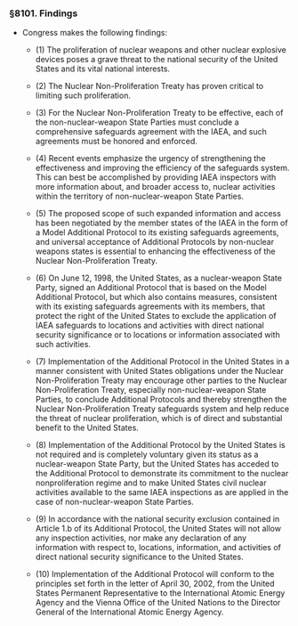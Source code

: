 ### §8101. Findings
* Congress makes the following findings:

  * (1) The proliferation of nuclear weapons and other nuclear explosive devices poses a grave threat to the national security of the United States and its vital national interests.

  * (2) The Nuclear Non-Proliferation Treaty has proven critical to limiting such proliferation.

  * (3) For the Nuclear Non-Proliferation Treaty to be effective, each of the non-nuclear-weapon State Parties must conclude a comprehensive safeguards agreement with the IAEA, and such agreements must be honored and enforced.

  * (4) Recent events emphasize the urgency of strengthening the effectiveness and improving the efficiency of the safeguards system. This can best be accomplished by providing IAEA inspectors with more information about, and broader access to, nuclear activities within the territory of non-nuclear-weapon State Parties.

  * (5) The proposed scope of such expanded information and access has been negotiated by the member states of the IAEA in the form of a Model Additional Protocol to its existing safeguards agreements, and universal acceptance of Additional Protocols by non-nuclear weapons states is essential to enhancing the effectiveness of the Nuclear Non-Proliferation Treaty.

  * (6) On June 12, 1998, the United States, as a nuclear-weapon State Party, signed an Additional Protocol that is based on the Model Additional Protocol, but which also contains measures, consistent with its existing safeguards agreements with its members, that protect the right of the United States to exclude the application of IAEA safeguards to locations and activities with direct national security significance or to locations or information associated with such activities.

  * (7) Implementation of the Additional Protocol in the United States in a manner consistent with United States obligations under the Nuclear Non-Proliferation Treaty may encourage other parties to the Nuclear Non-Proliferation Treaty, especially non-nuclear-weapon State Parties, to conclude Additional Protocols and thereby strengthen the Nuclear Non-Proliferation Treaty safeguards system and help reduce the threat of nuclear proliferation, which is of direct and substantial benefit to the United States.

  * (8) Implementation of the Additional Protocol by the United States is not required and is completely voluntary given its status as a nuclear-weapon State Party, but the United States has acceded to the Additional Protocol to demonstrate its commitment to the nuclear nonproliferation regime and to make United States civil nuclear activities available to the same IAEA inspections as are applied in the case of non-nuclear-weapon State Parties.

  * (9) In accordance with the national security exclusion contained in Article 1.b of its Additional Protocol, the United States will not allow any inspection activities, nor make any declaration of any information with respect to, locations, information, and activities of direct national security significance to the United States.

  * (10) Implementation of the Additional Protocol will conform to the principles set forth in the letter of April 30, 2002, from the United States Permanent Representative to the International Atomic Energy Agency and the Vienna Office of the United Nations to the Director General of the International Atomic Energy Agency.
